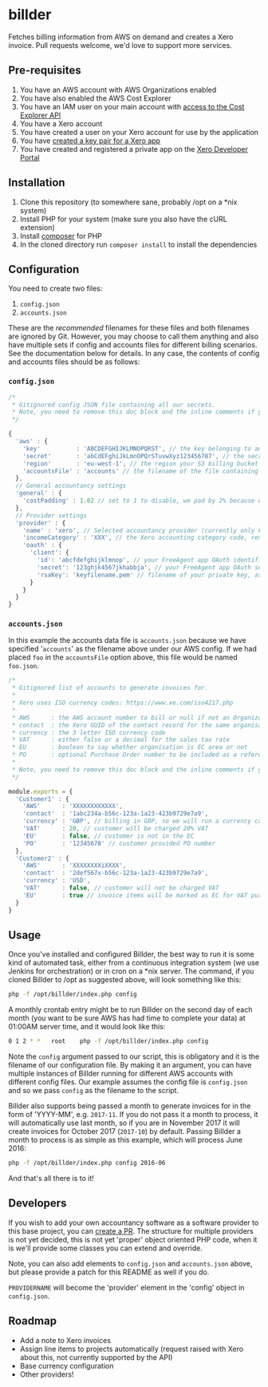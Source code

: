 # billder
Fetches billing information from AWS on demand and creates a Xero invoice. Pull requests welcome, we'd love to support more services.

## Pre-requisites

1. You have an AWS account with AWS Organizations enabled
2. You have also enabled the AWS Cost Explorer
3. You have an IAM user on your main account with [access to the Cost Explorer API](https://docs.aws.amazon.com/awsaccountbilling/latest/aboutv2/billing-permissions-ref.html#example-policy-ce-api)
4. You have a Xero account
5. You have created a user on your Xero account for use by the application
6. You have [created a key pair for a Xero app](https://developer.xero.com/documentation/api-guides/create-publicprivate-key)
7. You have created and registered a private app on the [Xero Developer Portal](https://developer.xero.com/myapps)

## Installation

1. Clone this repository (to somewhere sane, probably /opt on a \*nix system)
2. Install PHP for your system (make sure you also have the cURL extension)
3. Install [composer](https://getcomposer.org/) for PHP
3. In the cloned directory run `composer install` to install the dependencies

## Configuration

You need to create two files:

1. `config.json`
2. `accounts.json`

These are the *recommended* filenames for these files and both filenames are ignored by Git. However, you may choose to call them anything and also have multiple sets if config and accounts files for different billing scenarios. See the documentation below for details. In any case, the contents of config and accounts files should be as follows:

### `config.json`

```javascript
/*
 * Gitignored config JSON file containing all our secrets.
 * Note, you need to remove this doc block and the inline comments if you use this as a template.
 */

{
  'aws' : {
    'key'          : 'ABCDEFGHIJKLMNOPQRST', // the key belonging to an IAM user with access to billing reports
    'secret'       : 'abCdEFghiJkLmnOPQrSTuvwXyz123456787', // the secret associated with the above key
    'region'       : 'eu-west-1', // the region your S3 billing bucket is in
    'accountsFile' : 'accounts' // the filename of the file containing your accounts to bill data (see below)
  },
  // General accountancy settings
  'general' : {
    'costPadding' : 1.02 // set to 1 to disable, we pad by 2% because AWS convert to GBP with Visa rate
  },
  // Provider settings
  'provider' : {
    'name' : 'xero', // Selected accountancy provider (currently only FreeAgent)
    'incomeCategory' : 'XXX', // the Xero accounting category code, remove if not required
    'oauth' : {
      'client': {
        'id': 'abcfdefghijklmnop', // your FreeAgent app OAuth identifier
        'secret': '123ghjk4567jkhabbja', // your FreeAgent app OAuth secret
        'rsaKey': 'keyfilename.pem' // filename of your private key, assumes repo / app root is location
      }
    }
  }
}
```

### `accounts.json`

In this example the accounts data file is `accounts.json` because we have specified '`accounts`' as the filename above under our AWS config. If we had placed `foo` in the `accountsFile` option above, this file would be named `foo.json`.

```javascript
/*
 * Gitignored list of accounts to generate invoices for.
 *
 * Xero uses ISO currency codes: https://www.xe.com/iso4217.php
 *
 * AWS      : the AWS account number to bill or null if not an Organizations account
 * contact  : the Xero GUID of the contact record for the same organisation
 * currency : the 3 letter ISO currency code
 * VAT      : either false or a decimal for the sales tax rate
 * EU       : boolean to say whether organisation is EC area or not
 * PO       : optional Purchase Order number to be included as a reference
 *
 * Note, you need to remove this doc block and the inline comments if you use this as a template.
 */

module.exports = {
  'Customer1' : {
    'AWS'      : 'XXXXXXXXXXXX',
    'contact'  : '1abc234a-b56c-123a-1a23-423b9729e7a9',
    'currency' : 'GBP', // billing in GBP, so we will run a currency conversion
    'VAT'      : 20, // customer will be charged 20% VAT
    'EU'       : false, // customer is not in the EC
    'PO'       : '12345678' // customer provided PO number
  },
  'Customer2' : {
    'AWS'      : 'XXXXXXXXiXXXX',
    'contact'  : '2def567x-b56c-123a-1a23-423b9729e7a9',
    'currency' : 'USD',
    'VAT'      : false, // customer will not be charged VAT
    'EU'       : true // invoice items will be marked as EC for VAT purposes
  }
}
```

## Usage

Once you've installed and configured Billder, the best way to run it is some kind of automated task, either from a continuous integration system (we use Jenkins for orchestration) or in cron on a \*nix server. The command, if you cloned Billder to /opt as suggested above, will look something like this:

```bash
php -f /opt/billder/index.php config
```

A monthly crontab entry might be to run Billder on the second day of each month (you want to be sure AWS has had time to complete your data) at 01:00AM server time, and it would look like this:

```bash
0 1 2 * *	root	php -f /opt/billder/index.php config
```

Note the `config` argument passed to our script, this is obligatory and it is the filename of our configuration file. By making it an argument, you can have multiple instances of Billder running for different AWS accounts with different config files. Our example assumes the config file is `config.json` and so we pass `config` as the filename to the script.

Billder also supports being passed a month to generate invoices for in the form of 'YYYY-MM', e.g. `2017-11`. If you do not pass it a month to process, it will automatically use last month, so if you are in November 2017 it will create invoices for October 2017 (`2017-10`) by default. Passing Billder a month to process is as simple as this example, which will process June 2016:

```bash
php -f /opt/billder/index.php config 2016-06
```

And that's all there is to it!

## Developers

If you wish to add your own accountancy software as a software provider to this base project, you can [create a PR](https://github.com/codeenigma/billder/compare). The structure for multiple providers is not yet decided, this is not yet 'proper' object oriented PHP code, when it is we'll provide some classes you can extend and override.

Note, you can also add elements to `config.json` and `accounts.json` above, but please provide a patch for this README as well if you do.

`PROVIDERNAME` will become the 'provider' element in the 'config' object in `config.json`.

## Roadmap

* Add a note to Xero invoices
* Assign line items to projects automatically (request raised with Xero about this, not currently supported by the API)
* Base currency configuration
* Other providers!
